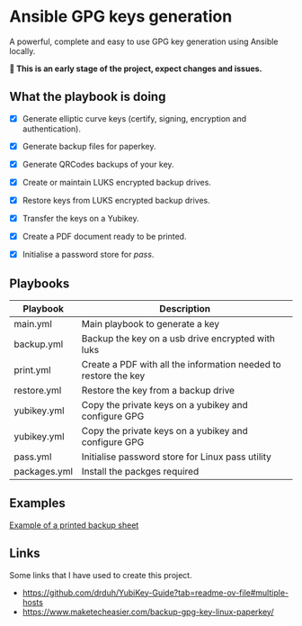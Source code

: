 # Ansible GPG keys generation

A powerful, complete and easy to use GPG key generation using Ansible locally.

**🚧 This is an early stage of the project, expect changes and issues.**


## What the playbook is doing

- [x] Generate elliptic curve keys (certify, signing, encryption and authentication).
- [x] Generate backup files for paperkey.
- [x] Generate QRCodes backups of your key.
- [x] Create or maintain LUKS encrypted backup drives.
- [x] Restore keys from LUKS encrypted backup drives.
- [x] Transfer the keys on a Yubikey.
- [x] Create a PDF document ready to be printed.
- [x] Initialise a password store for _pass_.


## Playbooks

| Playbook     | Description                                                     |
|--------------|-----------------------------------------------------------------|
| main.yml     | Main playbook to generate a key                                 |
| backup.yml   | Backup the key on a usb drive encrypted with luks               |
| print.yml    | Create a PDF with all the information needed to restore the key |
| restore.yml  | Restore the key from a backup drive                             |
| yubikey.yml  | Copy the private keys on a yubikey and configure GPG            |
| yubikey.yml  | Copy the private keys on a yubikey and configure GPG            |
| pass.yml     | Initialise password store for Linux pass utility                |
| packages.yml | Install the packges required                                    |

## Examples

[Example of a printed backup sheet](samples/backup.pdf)


## Links

Some links that I have used to create this project.

- https://github.com/drduh/YubiKey-Guide?tab=readme-ov-file#multiple-hosts
- https://www.maketecheasier.com/backup-gpg-key-linux-paperkey/
